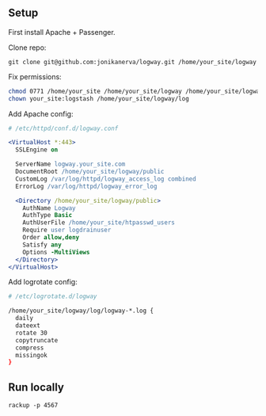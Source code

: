 ## Setup

First install Apache + Passenger.

Clone repo:
```
git clone git@github.com:jonikanerva/logway.git /home/your_site/logway
```

Fix permissions:
```bash
chmod 0771 /home/your_site /home/your_site/logway /home/your_site/logway/logs
chown your_site:logstash /home/your_site/logway/log
```

Add Apache config:
```apache
# /etc/httpd/conf.d/logway.conf

<VirtualHost *:443>
  SSLEngine on

  ServerName logway.your_site.com
  DocumentRoot /home/your_site/logway/public
  CustomLog /var/log/httpd/logway_access_log combined
  ErrorLog /var/log/httpd/logway_error_log

  <Directory /home/your_site/logway/public>
    AuthName Logway
    AuthType Basic
    AuthUserFile /home/your_site/htpasswd_users
    Require user logdrainuser
    Order allow,deny
    Satisfy any
    Options -MultiViews
  </Directory>
</VirtualHost>
```

Add logrotate config:
```bash
# /etc/logrotate.d/logway

/home/your_site/logway/log/logway-*.log {
  daily
  dateext
  rotate 30
  copytruncate
  compress
  missingok
}
```

## Run locally

```
rackup -p 4567
```
